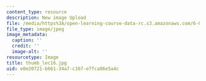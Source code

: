 ```yaml
---
content_type: resource
description: New image Upload
file: /media/https%3A/open-learning-course-data-rc.s3.amazonaws.com/6-002-circuits-and-electronics-spring-2007/e0e20721b66134a7c167e7fca86e5a4c_thumb_lec16.jpg
file_type: image/jpeg
image_metadata:
  caption: ''
  credit: ''
  image-alt: ''
resourcetype: Image
title: thumb_lec16.jpg
uid: e0e20721-b661-34a7-c167-e7fca86e5a4c
---
```

